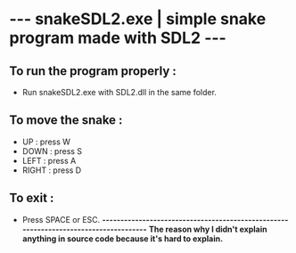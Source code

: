 # --- snakeSDL2.exe | simple snake program made with SDL2 ---

## To run the program properly :
- Run snakeSDL2.exe with SDL2.dll in the same folder.

## To move the snake :

- UP : press W
- DOWN : press S
- LEFT : press A
- RIGHT : press D

## To exit :
- Press SPACE or ESC.
**-------------------------------------------------------------------------------------**
**The reason why I didn't explain anything in source code because it's hard to explain.**
